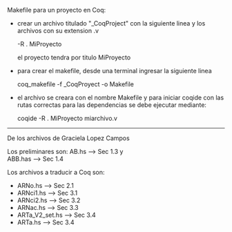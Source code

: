 Makefile para un proyecto en Coq:
- crear un archivo titulado "\_CoqProject" con la siguiente linea y los archivos con su extension .v

   -R . MiProyecto

  el proyecto tendra por titulo MiProyecto
- para crear el makefile, desde una terminal ingresar la siguiente linea
  
  coq_makefile -f \_CoqProyect -o Makefile
  
- el archivo se creara con el nombre Makefile y
  para iniciar coqide con las rutas correctas para las dependencias 
  se debe ejecutar mediante: 
  
  coqide -R . MiProyecto miarchivo.v 
   
-----------------------------------
De los archivos de Graciela Lopez Campos 

Los preliminares son: 
AB.hs --> Sec 1.3   y   
ABB.has --> Sec 1.4

Los archivos a traducir a Coq son:
+ ARNo.hs --> Sec 2.1
+ ARNci1.hs --> Sec 3.1
+ ARNci2.hs --> Sec 3.2
+ ARNac.hs --> Sec 3.3
+ ARTa_V2_set.hs --> Sec 3.4
+ ARTa.hs --> Sec 3.4
